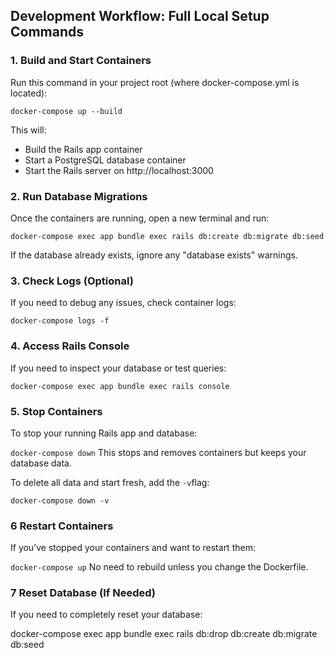 ## Development Workflow: Full Local Setup Commands
### 1. Build and Start Containers
Run this command in your project root (where docker-compose.yml is located):

`docker-compose up --build`

This will: 
- Build the Rails app container
- Start a PostgreSQL database container
- Start the Rails server on http://localhost:3000

### 2. Run Database Migrations
Once the containers are running, open a new terminal and run:

`docker-compose exec app bundle exec rails db:create db:migrate db:seed`

If the database already exists, ignore any "database exists" warnings.

### 3. Check Logs (Optional)
If you need to debug any issues, check container logs:

`docker-compose logs -f`

### 4. Access Rails Console
If you need to inspect your database or test queries:

`docker-compose exec app bundle exec rails console`
### 5. Stop Containers
To stop your running Rails app and database:

`docker-compose down`
This stops and removes containers but keeps your database data.

To delete all data and start fresh, add the `-v`flag:

`docker-compose down -v`

### 6 Restart Containers
If you’ve stopped your containers and want to restart them:

`docker-compose up`
No need to rebuild unless you change the Dockerfile.

### 7 Reset Database (If Needed)
If you need to completely reset your database:

docker-compose exec app bundle exec rails db:drop db:create db:migrate db:seed
